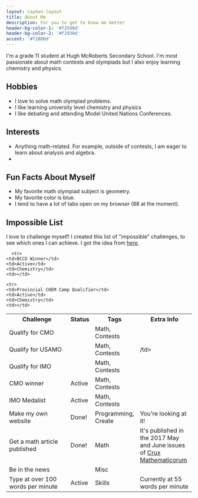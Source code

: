 ```yaml
---
layout: cayman-layout
title: About Me
description: For you to get to know me better
header-bg-color-1: '#f2590d'
header-bg-color-2: '#f2930d'
accent: '#f2800d'
---
```

<p>
	I'm a grade 11 student at Hugh McRoberts Secondary School. I'm most passionate about math contests and olympiads but I also enjoy learning chemistry and physics.
</p>
<h2> Hobbies </h2>
<ul>
	<li> I love to solve math olympiad problems. </li>
	<li> I like learning university level chemistry and physics </li>
	<li> I like debating and attending Model United Nations Conferences. </li>
</ul>
<h2> Interests </h2>
<ul>
	<li> Anything math-related. For example, outside of contests, I am eager to learn about analysis and algebra. </li>
	<li> </li>
	
</ul>
<h2> Fun Facts About Myself </h2>
<ul>
	<li> My favorite math olympiad subject is geometry. </li>
	<li> My favorite color is blue. </li>
	<li> I tend to have a lot of tabs open on my browser (88 at the moment).</li>
</ul>
<h2> Impossible List </h2>
<p>
	I love to challenge myself! I created this list of "impossible" challenges, to see which ones I can achieve. I got the idea from <a href="https://impossiblehq.com/impossible-list/">here</a>.
</p>
<table id="impossiblelist">
  <tr>
    <th style="width: 40%">Challenge</th>
    <th style="width: 10%">Status</th>
    <th style="width: 20%">Tags</th>
    <th style="width: 30%">Extra Info</th>
  </tr>
  <tr>
    <td>Qualify for CMO</td>
    <td></td>
    <td>Math, Contests</td>
    <td></td>
  </tr>
  <tr>
    <td>Qualify for USAMO</td>
    <td></td>
    <td>Math, Contests</td>
    <td>/td>
  </tr>
  <tr>
    <td>Qualify for IMO</td>
    <td></td>
    <td>Math, Contests</td>
    <td></td>
  </tr>

  <tr>
    <td>CMO winner</td>
    <td>Active</td>
    <td>Math, Contests</td>
	
  <tr>
    <td>IMO Medalist</td>
    <td>Active</td>
    <td>Math, Contests</td>
    <td></td>
	
	  <tr>
	<td>BCCO Winner</td>
	<td>Active</td>
	<td>Chemistry</td>
	<td></td>
	
  </tr>
  
    <tr>
	<td>Provincial CHEM Camp Qualifier</td>
	<td>Active</td>
	<td>Chemistry</td>
	<td></td>
	
  </tr>
  
  <tr>
    <td>Make my own website</td>
    <td>Done!</td>
    <td>Programming, Create</td>
    <td>You're looking at it!</td>
  </tr>
  <tr>
    <td>Get a math article published</td>
    <td>Done!</td>
    <td>Math</td>
    <td>It's published in the 2017 May and June issues of <a href="https://cms.math.ca/crux/">Crux Mathematicorum</a></td>
  </tr>
  <tr>
    <td>Be in the news</td>
    <td></td>
    <td>Misc</td>
    <td></td>
  </tr>
  <tr>
    <td>Type at over 100 words per minute</td>
    <td>Active</td>
    <td>Skills</td>
    <td>Currently at 55 words per minute</td>
  </tr>


</table>
